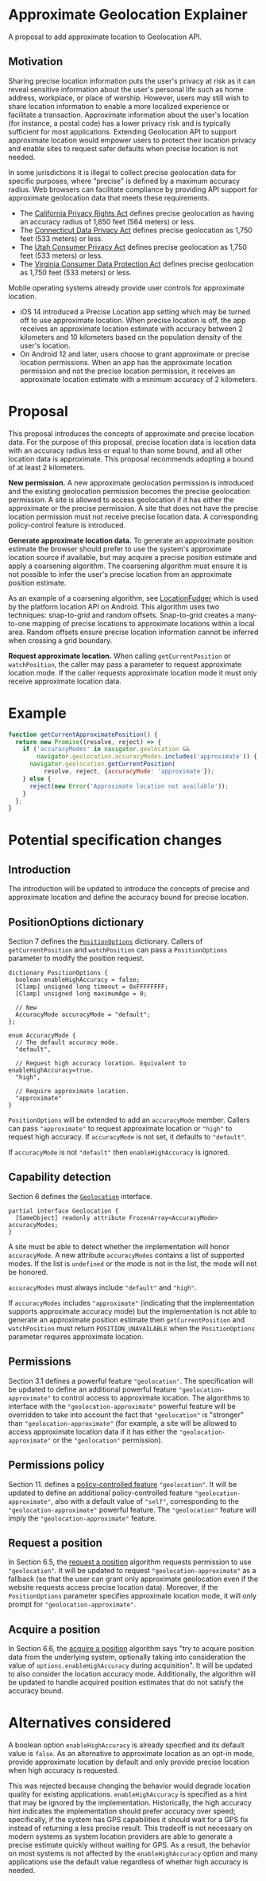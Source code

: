 # Approximate Geolocation Explainer

A proposal to add approximate location to Geolocation API.

## Motivation

Sharing precise location information puts the user's privacy at risk as it can
reveal sensitive information about the user's personal life such as home
address, workplace, or place of worship.
However, users may still wish to share location information to enable a more
localized experience or facilitate a transaction.
Approximate information about the user's location (for instance, a postal code)
has a lower privacy risk and is typically sufficient for most applications.
Extending Geolocation API to support approximate location would empower users to
protect their location privacy and enable sites to request safer defaults when
precise location is not needed.

In some jurisdictions it is illegal to collect precise geolocation data for
specific purposes, where "precise" is defined by a maximum accuracy radius.
Web browsers can facilitate compliance by providing API support for approximate
geolocation data that meets these requirements.

* The [California Privacy Rights Act](https://www.caprivacy.org/cpra-text/#1798.140(w))
defines precise geolocation as having an accuracy radius of 1,850 feet (564
meters) or less.
* The [Connecticut Data Privacy Act](https://www.cga.ct.gov/2022/act/pa/pdf/2022PA-00015-R00SB-00006-PA.pdf)
defines precise geolocation as 1,750 feet (533 meters) or less.
* The [Utah Consumer Privacy Act](https://le.utah.gov/~2022/bills/static/SB0227.html)
defines precise geolocation as 1,750 feet (533 meters) or less.
* The [Virginia Consumer Data Protection Act](https://law.lis.virginia.gov/vacodefull/title59.1/chapter53/)
defines precise geolocation as 1,750 feet (533 meters) or less.

Mobile operating systems already provide user controls for approximate location.

* iOS 14 introduced a Precise Location app setting which may be turned off to
use approximate location.
When precise location is off, the app receives an approximate location estimate
with accuracy between 2 kilometers and 10 kilometers based on the population
density of the user's location.
* On Android 12 and later, users choose to grant approximate or precise location
permissions.
When an app has the approximate location permission and not the precise location
permission, it receives an approximate location estimate with a minimum accuracy
of 2 kilometers.

# Proposal

This proposal introduces the concepts of approximate and precise location data.
For the purpose of this proposal, precise location data is location data with an
accuracy radius less or equal to than some bound, and all other location data is
approximate.
This proposal recommends adopting a bound of at least 2 kilometers.

**New permission.**
A new approximate geolocation permission is introduced and the existing
geolocation permission becomes the precise geolocation permission.
A site is allowed to access geolocation if it has either the approximate or the
precise permission.
A site that does not have the precise location permission must not receive
precise location data.
A corresponding policy-control feature is introduced.

**Generate approximate location data.**
To generate an approximate position estimate the browser should prefer to use
the system's approximate location source if available, but may acquire a precise
position estimate and apply a coarsening algorithm.
The coarsening algorithm must ensure it is not possible to infer the user's
precise location from an approximate position estimate.

As an example of a coarsening algorithm, see [LocationFudger](https://cs.android.com/android/platform/superproject/main/+/main:frameworks/base/services/core/java/com/android/server/location/fudger/LocationFudger.java)
which is used by the platform location API on Android.
This algorithm uses two techniques: snap-to-grid and random offsets.
Snap-to-grid creates a many-to-one mapping of precise locations to approximate
locations within a local area.
Random offsets ensure precise location information cannot be inferred when
crossing a grid boundary.

**Request approximate location.**
When calling `getCurrentPosition` or `watchPosition`, the caller may pass a
parameter to request approximate location mode.
If the caller requests approximate location mode it must only receive
approximate location data.

# Example

```js
function getCurrentApproximatePosition() {
  return new Promise((resolve, reject) => {
    if ('accuracyModes' in navigator.geolocation &&
        navigator.geolocation.accuracyModes.includes('approximate')) {
      navigator.geolocation.getCurrentPosition(
          resolve, reject, {accuracyMode: 'approximate'});
    } else {
      reject(new Error('Approximate location not available'));
    }
  };
}
```

# Potential specification changes

## Introduction

The introduction will be updated to introduce the concepts of precise and
approximate location and define the accuracy bound for precise location.

## PositionOptions dictionary

Section 7 defines the [`PositionOptions`](https://www.w3.org/TR/geolocation/#position_options_interface)
dictionary.
Callers of `getCurrentPosition` and `watchPosition` can pass a `PositionOptions`
parameter to modify the position request.

```webidl
dictionary PositionOptions {
  boolean enableHighAccuracy = false;
  [Clamp] unsigned long timeout = 0xFFFFFFFF;
  [Clamp] unsigned long maximumAge = 0;

  // New
  AccuracyMode accuracyMode = "default";
};

enum AccuracyMode {
  // The default accuracy mode.
  "default",

  // Request high accuracy location. Equivalent to enableHighAccuracy=true.
  "high",

  // Require approximate location.
  "approximate"
}
```

`PositionOptions` will be extended to add an `accuracyMode` member.
Callers can pass `"approximate"` to request approximate location or `"high"` to
request high accuracy.
If `accuracyMode` is not set, it defaults to `"default"`.

If `accuracyMode` is not `"default"` then `enableHighAccuracy` is ignored.

## Capability detection

Section 6 defines the [`Geolocation`](https://www.w3.org/TR/geolocation/#geolocation_interface)
interface.

```webidl
partial interface Geolocation {
  [SameObject] readonly attribute FrozenArray<AccuracyMode> accuracyModes;
}
```

A site must be able to detect whether the implementation will honor
`accuracyMode`.
A new attribute `accuracyModes` contains a list of supported modes.
If the list is `undefined` or the mode is not in the list, the mode will not be
honored.

`accuracyModes` must always include `"default"` and `"high"`.

If `accuracyModes` includes `"approximate"` (indicating that the implementation
supports approximate accuracy mode) but the implementation is not able to
generate an approximate position estimate then `getCurrentPosition` and
`watchPosition` must return `POSITION_UNAVAILABLE` when the `PositionOptions`
parameter requires approximate location.

## Permissions

Section 3.1 defines a powerful feature `"geolocation"`. The specification will
be updated to define an additional powerful feature `"geolocation-approximate"`
to control access to approximate location. The algorithms to interface with the
`"geolocation-approximate"` powerful feature will be overridden to take into
account the fact that `"geolocation"` is "stronger" than
`"geolocation-approximate"` (for example, a site will be allowed to access
approximate location data if it has either the `"geolocation-approximate"` or
the `"geolocation"` permission).

## Permissions policy

Section 11. defines a [policy-controlled
feature](https://www.w3.org/TR/permissions-policy/#policy-controlled-feature)
`"geolocation"`. It will be updated to define an additional policy-controlled
feature `"geolocation-approximate"`, also with a default value of `"self"`,
corresponding to the `"geolocation-approximate"` powerful feature. The
`"geolocation"` feature will imply the `"geolocation-approximate"` feature.

## Request a position

In Section 6.5, the [request a
position](https://www.w3.org/TR/geolocation/#dfn-request-a-position) algorithm
requests permission to use `"geolocation"`. It will be updated to request
`"geolocation-approximate"` as a fallback (so that the user can grant only
approximate geolocation even if the website requests access precise location
data). Moreover, if the `PositionOptions` parameter specifies approximate
location mode, it will only prompt for `"geolocation-approximate"`.

## Acquire a position

In Section 6.6, the [acquire a position](https://www.w3.org/TR/geolocation/#dfn-acquire-a-position)
algorithm says "try to acquire position data from the underlying system,
optionally taking into consideration the value of `options.enableHighAccuracy`
during acquisition".
It will be updated to also consider the location accuracy mode.
Additionally, the algorithm will be updated to handle acquired position
estimates that do not satisfy the accuracy bound.

# Alternatives considered

A boolean option `enableHighAccuracy` is already specified and its default value
is `false`.
As an alternative to approximate location as an opt-in mode, provide approximate
location by default and only provide precise location when high accuracy is
requested.

This was rejected because changing the behavior would degrade location quality
for existing applications.
`enableHighAccuracy` is specified as a hint that may be ignored by the
implementation.
Historically, the high accuracy hint indicates the implementation should prefer
accuracy over speed; specifically, if the system has GPS capabilities it should
wait for a GPS fix instead of returning a less precise result.
This tradeoff is not necessary on modern systems as system location providers
are able to generate a precise estimate quickly without waiting for GPS.
As a result, the behavior on most systems is not affected by the
`enableHighAccuracy` option and many applications use the default value
regardless of whether high accuracy is needed.
